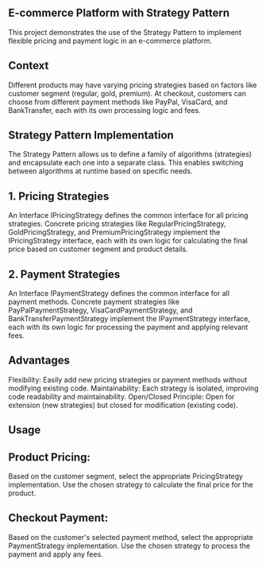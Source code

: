 ﻿## E-commerce Platform with Strategy Pattern
This project demonstrates the use of the Strategy Pattern to implement flexible pricing and payment logic in an e-commerce platform.

## Context
Different products may have varying pricing strategies based on factors like customer segment (regular, gold, premium).
At checkout, customers can choose from different payment methods like PayPal, VisaCard, and BankTransfer, each with its own processing logic and fees.

## Strategy Pattern Implementation
The Strategy Pattern allows us to define a family of algorithms (strategies) and encapsulate each one into a separate class. This enables switching between algorithms at runtime based on specific needs.

## 1. Pricing Strategies
An Interface IPricingStrategy defines the common interface for all pricing strategies.
Concrete pricing strategies like RegularPricingStrategy, GoldPricingStrategy, and PremiumPricingStrategy implement the IPricingStrategy interface, each with its own logic for calculating the final price based on customer segment and product details.

## 2. Payment Strategies
An Interface IPaymentStrategy defines the common interface for all payment methods.
Concrete payment strategies like PayPalPaymentStrategy, VisaCardPaymentStrategy, and BankTransferPaymentStrategy implement the IPaymentStrategy interface, each with its own logic for processing the payment and applying relevant fees.

## Advantages
Flexibility: Easily add new pricing strategies or payment methods without modifying existing code.
Maintainability: Each strategy is isolated, improving code readability and maintainability.
Open/Closed Principle: Open for extension (new strategies) but closed for modification (existing code).

## Usage
## Product Pricing:
Based on the customer segment, select the appropriate PricingStrategy implementation.
Use the chosen strategy to calculate the final price for the product.

## Checkout Payment:
Based on the customer's selected payment method, select the appropriate PaymentStrategy implementation.
Use the chosen strategy to process the payment and apply any fees.